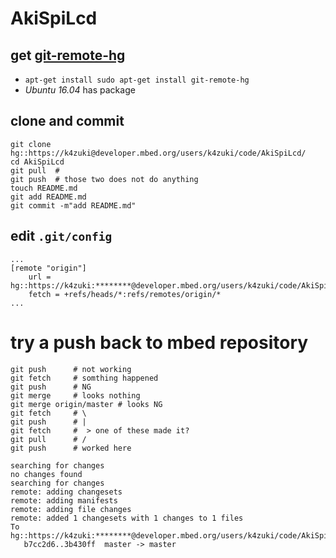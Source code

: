# AkiSpiLcd
## get [git-remote-hg](https://github.com/felipec/git-remote-hg)
* `apt-get install sudo apt-get install git-remote-hg`
* *Ubuntu 16.04* has package

## clone and commit
```
git clone hg::https://k4zuki@developer.mbed.org/users/k4zuki/code/AkiSpiLcd/
cd AkiSpiLcd
git pull  #
git push  # those two does not do anything
touch README.md
git add README.md
git commit -m"add README.md"
```

## edit `.git/config`
```
...
[remote "origin"]
	url = hg::https://k4zuki:********@developer.mbed.org/users/k4zuki/code/AkiSpiLcd/
	fetch = +refs/heads/*:refs/remotes/origin/*
...
```

# try a push back to mbed repository
```
git push      # not working
git fetch     # somthing happened
git push      # NG
git merge     # looks nothing
git merge origin/master # looks NG
git fetch     # \
git push      # |
git fetch     #  > one of these made it?
git pull      # /
git push      # worked here

searching for changes
no changes found
searching for changes
remote: adding changesets
remote: adding manifests
remote: adding file changes
remote: added 1 changesets with 1 changes to 1 files
To hg::https://k4zuki:********@developer.mbed.org/users/k4zuki/code/AkiSpiLcd/
   b7cc2d6..3b430ff  master -> master
```
